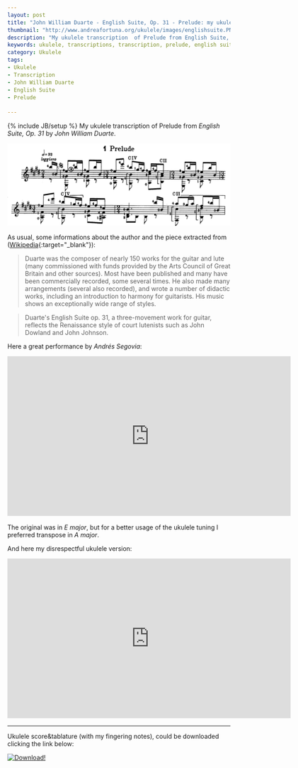 ```yaml
---
layout: post
title: "John William Duarte - English Suite, Op. 31 - Prelude: my ukulele transcription (video and tabs)"
thumbnail: "http://www.andreafortuna.org/ukulele/images/englishsuite.PNG"
description: "My ukulele transcription  of Prelude from English Suite, Op. 31 by John William Duarte."
keywords: ukulele, transcriptions, transcription, prelude, english suite, john william duarte, music, fingerstyle
category: Ukulele
tags: 
- Ukulele
- Transcription
- John William Duarte
- English Suite
- Prelude

---
```

{% include JB/setup %}
My ukulele transcription  of Prelude from *English Suite, Op. 31* by *John William Duarte*.

![English Suite](/ukulele/images/englishsuite.PNG)
<!-- more -->

As usual, some informations about the author and the piece extracted from ([Wikipedia](https://en.wikipedia.org/wiki/John_W._Duarte){:target="_blank"}):

>Duarte was the composer of nearly 150 works for the guitar and lute (many commissioned with funds provided by the Arts Council of Great Britain and other sources). Most have been published and many have been commercially recorded, some several times. He also made many arrangements (several also recorded), and wrote a number of didactic works, including an introduction to harmony for guitarists.
His music shows an exceptionally wide range of styles. 

>Duarte's English Suite op. 31, a three-movement work for guitar, reflects the Renaissance style of court lutenists such as John Dowland and John Johnson. 

Here a great performance by *Andrés Segovia*:

<iframe width="640" height="360" src="https://www.youtube.com/embed/C9beqC3IP2U" frameborder="0" allowfullscreen></iframe>


The original was in *E major*, but for a better usage of the ukulele tuning I preferred transpose in *A major*.

And here my disrespectful ukulele version:

<iframe width="640" height="360" src="https://www.youtube.com/embed/Stz5eI0gT0Q" frameborder="0" allowfullscreen></iframe>

<hr/>

Ukulele score&tablature (with my fingering notes), could be downloaded clicking the link below:

[![Download!](http://www.andreafortuna.org/images/Download-PDF-Button.png)](http://www.andreafortuna.org/ukulele/files/English_Suite_prelude.pdf)

